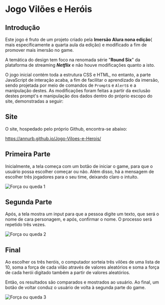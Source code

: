 # Jogo Vilões e Heróis

## Introdução
 Este jogo é fruto de um projeto criado pela **Imersão Alura nona edição**( mais especificamente a quarta aula da edição) e modificado a fim de promover mais imersão no game.

 A temática do design tem foco na renomada série "**Round Six**" da plataforma de streaming  _**Netflix**_ e não houve modificações quanto a isto.
 
 O jogo inicial contém toda a estrutura CSS e HTML, no entanto, a parte JavaScript de interação acaba, a fim de facilitar o aprendizado da imersão, sendo projetada por meio de comandos de `Prompt`s e `Alert`s e a manipulação destes. As modificaçôes foram feitas a partir da exclusão destes prompt's e manipulação dos dados dentro do próprio escopo do site, demonstradas a seguir:
 
 ## Site
 O site, hospedado pelo próprio Github, encontra-se abaixo:

 https://annurb.github.io/Jogo-Viloes-e-Herois/
 
 ## Primeira Parte
 Inicialmente, a tela começa com um botão de iniciar o game, para que o usuário possa escolher começar ou não. Além disso, há a mensagem de escolher três jogadores para o seu time, deixando claro o intuito.

![Força ou queda 1](https://github.com/user-attachments/assets/baae2aac-c724-4f70-9bff-58a86fefe322)

## Segunda Parte
 Após, a tela mostra um input para que a pessoa digite um texto, que será o nome de cara personagem, e após, confirmar o nome.
 O processo será repetido três vezes.

 ![Força ou queda 2](https://github.com/user-attachments/assets/8860fc33-5322-4750-832d-eba1c0e14d88)

 ## Final
 Ao escolher os três heróis, o computador sorteia três vilões de uma lista de 10, soma a força de cada vilão através de valores aleatórios e soma a força de cada herói digitado também a partir de valores aleatórios.

 Então, os resultados são comparados e mostrados ao usuário. Ao final, um botão de voltar conduz o usuário de volta à segunda parte do game.

 ![Força ou queda 3](https://github.com/user-attachments/assets/03805a33-606a-4e8c-b0a1-74caa915e69e)
